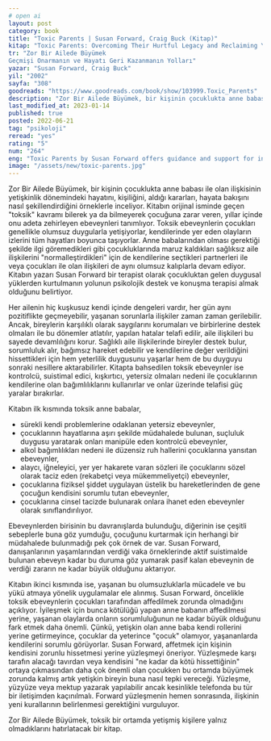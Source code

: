 ```yaml
---
# open ai
layout: post
category: book
title: "Toxic Parents | Susan Forward, Craig Buck (Kitap)"
kitap: "Toxic Parents: Overcoming Their Hurtful Legacy and Reclaiming Your Life"
tr: "Zor Bir Ailede Büyümek   
Geçmişi Onarmanın ve Hayatı Geri Kazanmanın Yolları"
yazar: "Susan Forward, Craig Buck"
yil: "2002"
sayfa: "308"
goodreads: "https://www.goodreads.com/book/show/103999.Toxic_Parents"
description: "Zor Bir Ailede Büyümek, bir kişinin çocuklukta anne babası ile olan ilişkisinin yetişkinlik dönemindeki hayatını, kişiliğini, aldığı kararları, hayata bakışını nasıl şekillendirdiğini örneklerle inceliyor."
last_modified_at: 2023-01-14
published: true
posted: 2022-06-21
tag: "psikoloji"
reread: "yes"
rating: "5"
num: "264"
eng: "Toxic Parents by Susan Forward offers guidance and support for individuals seeking to heal from the damaging effects of toxic parenting and reclaim their lives."
image: "/assets/new/toxic-parents.jpg"
---
```


Zor Bir Ailede Büyümek, bir kişinin çocuklukta anne babası ile olan ilişkisinin yetişkinlik dönemindeki hayatını, kişiliğini, aldığı kararları, hayata bakışını nasıl şekillendirdiğini örneklerle inceliyor. Kitabın orijinal isminde geçen "toksik" kavramı bilerek ya da bilmeyerek çocuğuna zarar veren, yıllar içinde onu adeta zehirleyen ebeveynleri tanımlıyor. Toksik ebeveynlerin çocukları genellikle olumsuz duygularla yetişiyorlar, kendilerinde yer eden olayların izlerini tüm hayatları boyunca taşıyorlar. Anne babalarından olması gerektiği şekilde ilgi göremedikleri gibi çocukluklarında maruz kaldıkları sağlıksız aile ilişkilerini "normalleştirdikleri" için de kendilerine seçtikleri partnerleri ile veya çocukları ile olan ilişkileri de aynı olumsuz kalıplarla devam ediyor. Kitabın yazarı Susan Forward bir terapist olarak çocukluktan gelen duygusal yüklerden kurtulmanın yolunun psikolojik destek ve konuşma terapisi almak olduğunu belirtiyor.

Her ailenin hiç kuşkusuz kendi içinde dengeleri vardır, her gün aynı pozitiflikte geçmeyebilir, yaşanan sorunlarla ilişkiler zaman zaman gerilebilir. Ancak, bireylerin karşılıklı olarak saygılarını korumaları ve birbirlerine destek olmaları ile bu dönemler atlatılır, yapılan hatalar telafi edilir, aile ilişkileri bu sayede devamlılığını korur. Sağlıklı aile ilişkilerinde bireyler destek bulur, sorumluluk alır, bağımsız hareket edebilir ve kendilerine değer verildiğini hissettikleri için hem yeterlilik duygusunu yaşarlar hem de bu duyguyu sonraki nesillere aktarabilirler. Kitapta bahsedilen toksik ebeveynler ise kontrolcü, suistimal edici, kışkırtıcı, yetersiz olmaları nedeni ile çocuklarının kendilerine olan bağımlılıklarını kullanırlar ve onlar üzerinde telafisi güç yaralar bırakırlar.

Kitabın ilk kısmında toksik anne babalar,

- sürekli kendi problemlerine odaklanan yetersiz ebeveynler,
- çocuklarının hayatlarına aşırı şekilde müdahalede bulunan, suçluluk duygusu yaratarak onları manipüle eden kontrolcü ebeveynler,
- alkol bağımlılıkları nedeni ile düzensiz ruh hallerini çocuklarına yansıtan ebeveynler,
- alaycı, iğneleyici, yer yer hakarete varan sözleri ile çocuklarını sözel olarak taciz eden (rekabetçi veya mükemmeliyetçi) ebeveynler,
- çocuklarına fiziksel şiddet uygulayan üstelik bu hareketlerinden de gene çocuğun kendisini sorumlu tutan ebeveynler,
- çocuklarına cinsel tacizde bulunarak onlara ihanet eden ebeveynler olarak sınıflandırılıyor.

Ebeveynlerden birisinin bu davranışlarda bulunduğu, diğerinin ise çeşitli sebeplerle buna göz yumduğu, çocuğunu kurtarmak için herhangi bir müdahalede bulunmadığı pek çok örnek de var. Susan Forward, danışanlarının yaşamlarından verdiği vaka örneklerinde aktif suistimalde bulunan ebeveyn kadar bu duruma göz yumarak pasif kalan ebeveynin de verdiği zararın ne kadar büyük olduğunu aktarıyor.

Kitabın ikinci kısmında ise, yaşanan bu olumsuzluklarla mücadele ve bu yükü atmaya yönelik uygulamalar ele alınmış. Susan Forward, öncelikle toksik ebeveynlerin çocukları tarafından affedilmek zorunda olmadığını açıklıyor. İyileşmek için bunca kötülüğü yapan anne babanın affedilmesi yerine, yaşanan olaylarda onların sorumluluğunun ne kadar büyük olduğunu fark etmek daha önemli. Çünkü, yetişkin olan anne baba kendi rollerini yerine getirmeyince, çocuklar da yeterince "çocuk" olamıyor, yaşananlarda kendilerini sorumlu görüyorlar. Susan Forward, affetmek için kişinin kendisini zorunlu hissetmesi yerine yüzleşmeyi öneriyor. Yüzleşmede karşı tarafın alacağı tavırdan veya kendisini "ne kadar da kötü hissettiğinin" ortaya çıkmasından daha çok önemli olan çocukken bu ortamda büyümek zorunda kalmış artık yetişkin bireyin buna nasıl tepki vereceği. Yüzleşme, yüzyüze veya mektup yazarak yapılabilir ancak kesinlikle telefonda bu tür bir iletişimden kaçınılmalı. Forward yüzleşmenin hemen sonrasında, ilişkinin yeni kurallarının belirlenmesi gerektiğini vurguluyor.

Zor Bir Ailede Büyümek, toksik bir ortamda yetişmiş kişilere yalnız olmadıklarını hatırlatacak bir kitap.
